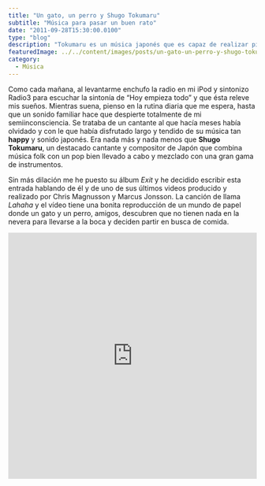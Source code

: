 ```yaml
---
title: "Un gato, un perro y Shugo Tokumaru"
subtitle: "Música para pasar un buen rato"
date: "2011-09-28T15:30:00.0100"
type: "blog"
description: "Tokumaru es un música japonés que es capaz de realizar piezas musicales hasta con juguetes"
featuredImage: ../../content/images/posts/un-gato-un-perro-y-shugo-tokumaru-1.jpg
category:
  - Música
---
```


Como cada mañana, al levantarme enchufo la radio en mi iPod y sintonizo Radio3 para escuchar la sintonía de “Hoy empieza todo” y que ésta releve mis sueños. Mientras suena, pienso en la rutina diaria que me espera, hasta que un sonido familiar hace que despierte totalmente de mi semiinconsciencia. Se trataba de un cantante al que hacía meses había olvidado y con le que había disfrutado largo y tendido de su música tan **happy** y sonido japonés. Era nada más y nada menos que **Shugo Tokumaru**, un destacado cantante y compositor de Japón que combina música folk con un pop bien llevado a cabo y mezclado con una gran gama de instrumentos.

Sin más dilación me he puesto su álbum _Exit_ y he decidido escribir esta entrada hablando de él y de uno de sus últimos videos producido y realizado por Chris Magnusson y Marcus Jonsson. La canción de llama _Lahaha_ y el vídeo tiene una bonita reproducción de un mundo de papel donde un gato y un perro, amigos, descubren que no tienen nada en la nevera para llevarse a la boca y deciden partir en busca de comida.

<iframe src="https://player.vimeo.com/video/14088479?title=0&amp;byline=0&amp;portrait=0&amp;color=3AAEB8" width="100%" height="500" frameborder="0"></iframe>
